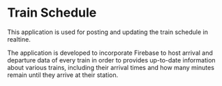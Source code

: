 # Train Schedule

This application is used for posting and updating the train schedule in realtine.

The application is developed to incorporate Firebase to host arrival and departure data of every train in order to provides up-to-date information about various trains, including their arrival times and how many minutes remain until they arrive at their station.